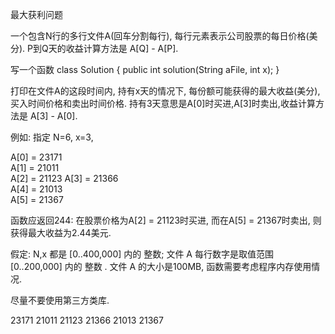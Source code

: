 最大获利问题

一个包含N行的多行文件A(回车分割每行), 每行元素表示公司股票的每日价格(美分). P到Q天的收益计算方法是 A[Q] - A[P].

写一个函数 class Solution { public int solution(String aFile, int x); }

打印在文件A的这段时间内, 持有x天的情况下, 每份额可能获得的最大收益(美分),买入时间价格和卖出时间价格. 
持有3天意思是A[0]时买进,A[3]时卖出,收益计算方法是 A[3] - A[0]. 

例如: 指定 N=6, x=3, 

A[0] = 23171  
A[1] = 21011  
A[2] = 21123
A[3] = 21366  
A[4] = 21013  
A[5] = 21367

函数应返回244: 在股票价格为A[2] = 21123时买进, 而在A[5] = 21367时卖出, 则获得最大收益为2.44美元. 

假定:
N,x 都是 [0..400,000] 内的 整数;
文件 A 每行数字是取值范围 [0..200,000] 内的 整数 .
文件 A 的大小是100MB, 函数需要考虑程序内存使用情况.

尽量不要使用第三方类库.


23171
21011
21123
21366
21013
21367
